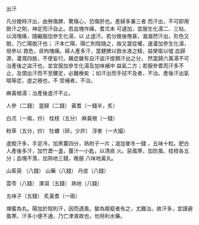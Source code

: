 出汗

凡分娩時汗出，由勞傷脾、驚傷心，恐傷肝也。產婦多兼三者 而汗出，不可即用斂汗之劑，神定而汗自止。若血塊作痛，耆朮未 可遽加，宜服生化湯二、三帖，以消塊痛，隨繼服加參生化湯，以 止虛汗。若分娩後倦甚，濈濈然汗出，形色又脫，乃亡陽脫汗也； 汗本亡陽，陽亡則陰隨之，故又當從權，速灌加參生化湯，倍參以 救危，毌拘塊痛。婦人產多汗，當健脾以斂水液之精，益榮衛以噓 血歸源，灌溉四肢，不便妄行。雜症雖有自汗盜汗痙類汗出之分， 然當歸六黃湯不可治產後之盜汗也，並宜服加參生化湯及加味補中 益氣二方；若服參耆而汗多不止，及頭出汗而不至腰足，必難療矣 ；如汗出而手拭不及者，不治。產後汗出氣喘等症，虛之極也，不 受補者，不治。 

麻黃根湯：治產後虛汗不止。 

人參（二錢） 當歸（二錢） 黃耆（一錢半，炙） 

白朮（一兩，炒） 桂枝（五分） 麻黃根（一錢） 

粉草（五分，炒） 牡蠣（研，少許） 浮麥（一大撮） 

虛脫汗多，手足冷，加黑薑四分，熟附子一片；渴加麥冬一錢 ，五味十粒。肥白人產後多汗，加竹瀝一盞，薑汁一小匙，以清痰 火。惡風寒，加防風、桂枝各五分；血塊不落，加熟地三錢，晚服 八味地黃丸。 

山茱萸 （八錢） 山藥（八錢） 丹皮（八錢） 

雲苓（八錢） 澤瀉（五錢） 熟地（八錢） 

五味子（五錢） 炙黃耆（一兩） 

煉蜜為丸。陽加於陰則汗，因而遇風，變為瘈瘲者有之，尤難治。故汗多，宜謹避風寒。汗多小便不通，乃亡津液故也，勿用利水藥。 


